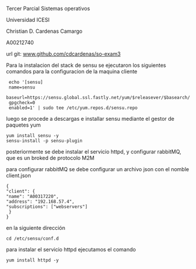 Tercer Parcial Sistemas operativos

Universidad ICESI

Christian D. Cardenas Camargo

A00212740

url git: www.github.com/cdcardenas/so-exam3


Para la instalacion del stack de sensu se ejecutaron los siguientes comandos para la configuracion de la maquina cliente

     echo '[sensu]
     name=sensu
     baseurl=https://sensu.global.ssl.fastly.net/yum/$releasever/$basearch/
     gpgcheck=0
     enabled=1' | sudo tee /etc/yum.repos.d/sensu.repo
luego se procede a descargas e installar sensu mediante el gestor de paquetes yum

    yum install sensu -y
    sensu-install -p sensu-plugin

posteriormente se debe instalar el servicio httpd, y configurar rabbitMQ, que es un broked de protocolo M2M

para configurar rabbitMQ se debe configurar un archivo json con el nomble client.json

    {
    "client": {
    "name": "A00317220",
    "address": "192.168.57.4",
    "subscriptions": ["webservers"]
     }
    }


en la siguiente dirección

    cd /etc/sensu/conf.d

para instalar el servicio httpd ejecutamos el comando

    yum install httpd -y
    
  
